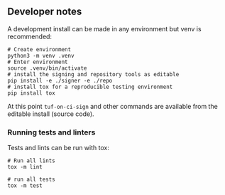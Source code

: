 ## Developer notes

A development install can be made in any environment but venv is recommended:

```shell
# Create environment
python3 -m venv .venv
# Enter environment
source .venv/bin/activate
# install the signing and repository tools as editable
pip install -e ./signer -e ./repo
# install tox for a reproducible testing environment
pip install tox
```

At this point `tuf-on-ci-sign` and other commands are available from the editable install (source code).

### Running tests and linters

Tests and lints can be run with tox:

```shell
# Run all lints
tox -m lint

# run all tests
tox -m test
```
